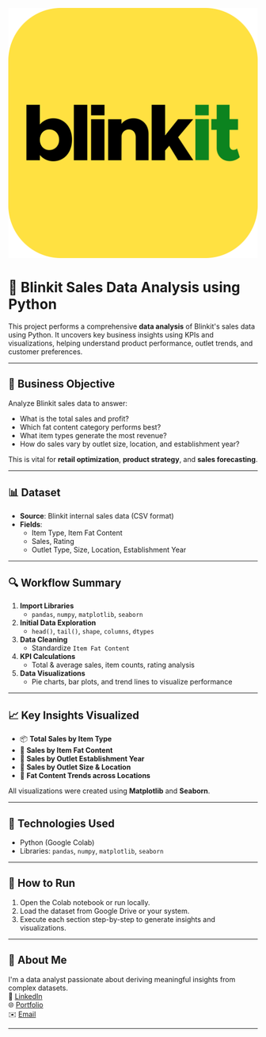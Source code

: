 
![](https://github.com/dheekshadevaraj/Blinkit-Data-Analysis/blob/main/blinkit_logo.png)
# 🛒 Blinkit Sales Data Analysis using Python

This project performs a comprehensive **data analysis** of Blinkit's sales data using Python. It uncovers key business insights using KPIs and visualizations, helping understand product performance, outlet trends, and customer preferences.

---

## 🧠 Business Objective

Analyze Blinkit sales data to answer:

- What is the total sales and profit?
- Which fat content category performs best?
- What item types generate the most revenue?
- How do sales vary by outlet size, location, and establishment year?

This is vital for **retail optimization**, **product strategy**, and **sales forecasting**.

---

## 📊 Dataset

- **Source**: Blinkit internal sales data (CSV format)
- **Fields**:  
  - Item Type, Item Fat Content  
  - Sales, Rating  
  - Outlet Type, Size, Location, Establishment Year

---

## 🔍 Workflow Summary

1. **Import Libraries**
   - `pandas`, `numpy`, `matplotlib`, `seaborn`
2. **Initial Data Exploration**
   - `head()`, `tail()`, `shape`, `columns`, `dtypes`
3. **Data Cleaning**
   - Standardize `Item Fat Content`
4. **KPI Calculations**
   - Total & average sales, item counts, rating analysis
5. **Data Visualizations**
   - Pie charts, bar plots, and trend lines to visualize performance

---

## 📈 Key Insights Visualized

- 📦 **Total Sales by Item Type**
- 🍔 **Sales by Item Fat Content**
- 🧱 **Sales by Outlet Establishment Year**
- 🏬 **Sales by Outlet Size & Location**
- 📍 **Fat Content Trends across Locations**

All visualizations were created using **Matplotlib** and **Seaborn**.

---

## 🚀 Technologies Used

- Python (Google Colab)
- Libraries: `pandas`, `numpy`, `matplotlib`, `seaborn`

---

## 🏁 How to Run

1. Open the Colab notebook or run locally.
2. Load the dataset from Google Drive or your system.
3. Execute each section step-by-step to generate insights and visualizations.

---

## 💼 About Me

I'm a data analyst passionate about deriving meaningful insights from complex datasets.  
📌 [LinkedIn](https://www.linkedin.com/in/dheeksha-devaraj-274336241/)  
🌐 [Portfolio](https://dheekshadevarajdd.framer.ai/)  
✉️ [Email](mailto:dheekshadevaraj01@gmail.com)

---
